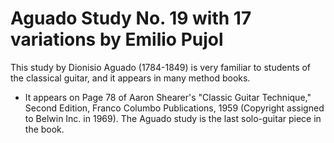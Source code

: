 # Aguado Study No. 19 with 17 variations by Emilio Pujol

This study by Dionisio Aguado (1784-1849) is very familiar to students of the classical guitar, and it appears in many method books.

* It appears on Page 78 of Aaron Shearer's "Classic Guitar Technique," Second Edition, Franco Columbo Publications, 1959 (Copyright assigned to Belwin Inc. in 1969). The Aguado study is the last solo-guitar piece in the book.
